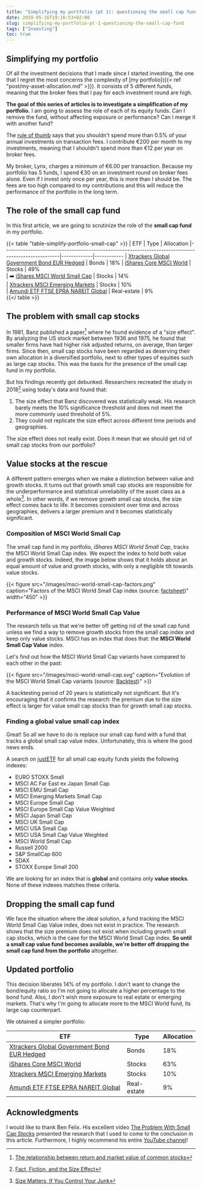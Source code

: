 ```yaml
---
title: "Simplifying my portfolio (pt 1): questioning the small cap fund"
date: 2020-05-16T19:16:53+02:00
slug: simplifying-my-portfolio-pt-1-questioning-the-small-cap-fund
tags: ["Investing"]
toc: true
---
```


## Simplifying my portfolio
Of all the investment decisions that I made since I started investing, the one that I regret the most concerns the complexity of [my portfolio]({{< ref "post/my-asset-allocation.md" >}}). It consists of 5 different funds, meaning that the broker
fees that I pay for each investment round are high.

**The goal of this series of articles is to investigate a simplification of my
portfolio.** I am going to assess the role of each of its equity
funds. Can I remove the fund, without affecting exposure or performance? Can I
merge it with another fund?

The [rule of thumb](https://indexfundinvestor.eu/2020/05/04/how-much-should-you-spend-on-brokerage-fees/)
says that you shouldn't spend more than 0.5% of your annual investments on
transaction fees. I contribute €200 per month to my investments, meaning that I
shouldn't spend more than €12 per year on broker fees.

My broker, Lynx, charges a minimum of €6.00 per transaction. Because my
portfolio has 5 funds, I spend €30 on an investment round on broker fees alone.
Even if I invest only once per year, this is more than I should be. The fees
are too high compared to my contributions and this will reduce the performance
of the portfolio in the long term.

## The role of the small cap fund
In this first article, we are going to scrutinize the role of the **small cap
fund** in my portfolio.

{{< table "table-simplify-portfolio-small-cap" >}}
| ETF                                                                                                 | Type        | Allocation 
|-----------------------------------------------------------------------------------------------------|-------------|------------
| [Xtrackers Global Government Bond EUR Hedged](https://www.justetf.com/en/etf-profile.html?isin=LU0378818131) | Bonds   | 18%
| [iShares Core MSCI World](https://www.justetf.com/en/etf-profile.html?isin=IE00B4L5Y983)            | Stocks      | 49%        
| ➡️ [iShares MSCI World Small Cap](https://www.justetf.com/en/etf-profile.html?isin=IE00BF4RFH31)       | Stocks      | 14%        
| [Xtrackers MSCI Emerging Markets](https://www.justetf.com/en/etf-profile.html?isin=IE00BTJRMP35)    | Stocks      | 10%        
| [Amundi ETF FTSE EPRA NAREIT Global](https://www.justetf.com/en/etf-profile.html?isin=LU1437018838) | Real-estate | 9%         
{{</ table >}}

## The problem with small cap stocks
In 1981, Banz published a paper[^1] where he found evidence of a "size effect".
By analyzing the US stock market between 1936 and 1975, he found that smaller
firms have had higher risk adjusted returns, on average, than larger firms.
Since then, small cap stocks have been regarded as deserving their own
allocation in a diversified portfolio, next to other types of equities such as
large cap stocks. This was the basis for the presence of the small cap fund in
my portfolio.

But his findings recently got debunked. Researchers recreated the study in
2018[^2] using today's data and found that:

1. The size effect that Banz discovered was statistically weak. His research
   barely meets the 10% significance threshold and does not meet the more
   commonly used threshold of 5%.
2. They could not replicate the size effect across different time periods and
   geographies.

The size effect does not really exist. Does it mean that we should get rid of
small cap stocks from our portfolio?

## Value stocks at the rescue
A different pattern emerges when we make a distinction between value and growth
stocks. It turns out that growth small cap stocks are responsible for the
underperformance and statistical unreliability of the asset class as a
whole[^3]. In other words, if we remove growth small cap stocks, the size
effect comes back to life. It becomes consistent over time and across
geographies, delivers a larger premium and it becomes statistically
significant.

### Composition of MSCI World Small Cap
The small cap fund in my portfolio, *iShares MSCI World Small Cap*, tracks the
MSCI World Small Cap index. We expect the index to hold both value and growth
stocks. Indeed, the image below shows that it holds about an equal amount of
value and growth stocks, with only a negligible tilt towards value stocks.

{{< figure src="/images/msci-world-small-cap-factors.png" caption="Factors of the MSCI World Small Cap index (source: [factsheet](https://www.msci.com/documents/10199/a67b0d43-0289-4bce-8499-0c102eaa8399))" width="450" >}}

### Performance of MSCI World Small Cap Value
The research tells us that we're better off getting rid of the small cap fund
unless we find a way to remove growth stocks from the small cap index and keep
only value stocks. MSCI has an index that does that: the **MSCI World Small
Cap Value** index.

Let's find out how the MSCI World Small Cap variants have compared to each
other in the past:

{{< figure src="/images/msci-world-small-cap.svg" caption="Evolution of the MSCI World Small Cap variants (source: [Backtest](https://backtest.curvo.eu/compare-indexes))" >}}

A backtesting period of 20 years is statistically not significant. But it's
encouraging that it confirms the research: the premium due to the size effect
is larger for value small cap stocks than for growth small cap stocks.

### Finding a global value small cap index
Great! So all we have to do is replace our small cap fund with a fund that
tracks a global small cap value index. Unfortunately, this is where the
good news ends.

A search on
[justETF](https://www.justetf.com/en/find-etf.html?assetClass=class-equity&equityStrategy=Small+Cap)
for all small cap equity funds yields the following indexes:

- EURO STOXX Small
- MSCI AC Far East ex Japan Small Cap
- MSCI EMU Small Cap
- MSCI Emerging Markets Small Cap
- MSCI Europe Small Cap
- MSCI Europe Small Cap Value Weighted
- MSCI Japan Small Cap
- MSCI UK Small Cap
- MSCI USA Small Cap
- MSCI USA Small Cap Value Weighted
- MSCI World Small Cap
- Russell 2000
- S&P SmallCap 600
- SDAX
- STOXX Europe Small 200

We are looking for an index that is **global** and contains only **value
stocks**. None of these indexes matches these criteria.

## Dropping the small cap fund
We face the situation where the ideal solution, a fund tracking the MSCI World
Small Cap Value index, does not exist in practice. The research shows that the
size premium does not exist when including growth small cap stocks, which is
the case for the MSCI World Small Cap index. **So until a small cap value fund
becomes available, we're better off dropping the small cap fund from the
portfolio** altogether.

## Updated portfolio
This decision liberates 14% of my portfolio. I don't want to change the
bond/equity ratio so I'm not going to allocate a higher percentage to the bond
fund. Also, I don't wish more exposure to real estate or emerging markets.
That's why I'm going to allocate more to the MSCI World fund, its large cap
counterpart.

We obtained a simpler portfolio:

| ETF                                                                                                 | Type        | Allocation 
|-----------------------------------------------------------------------------------------------------|-------------|------------
| [Xtrackers Global Government Bond EUR Hedged](https://www.justetf.com/en/etf-profile.html?isin=LU0378818131) | Bonds   | 18%
| [iShares Core MSCI World](https://www.justetf.com/en/etf-profile.html?isin=IE00B4L5Y983)            | Stocks      | 63%        
| [Xtrackers MSCI Emerging Markets](https://www.justetf.com/en/etf-profile.html?isin=IE00BTJRMP35)    | Stocks      | 10%        
| [Amundi ETF FTSE EPRA NAREIT Global](https://www.justetf.com/en/etf-profile.html?isin=LU1437018838) | Real-estate | 9%         

## Acknowledgments
I would like to thank Ben Felix. His excellent video [The Problem With Small Cap Stocks](https://www.youtube.com/watch?v=uErHwq4M6pg) presented the research
that I used to come to the conclusion in this article. Furthermore, I highly recommend his entire [YouTube channel](https://www.youtube.com/channel/UCDXTQ8nWmx_EhZ2v-kp7QxA/featured)!

[^1]: [The relationship between return and market value of common stocks](http://www.business.unr.edu/faculty/liuc/files/BADM742/Banz_sizeeffect_1980.pdf)
[^2]: [Fact, Fiction, and the Size Effect](https://papers.ssrn.com/sol3/papers.cfm?abstract_id=3177539)
[^3]: [Size Matters, If You Control Your Junk](https://papers.ssrn.com/sol3/papers.cfm?abstract_id=2553889)
